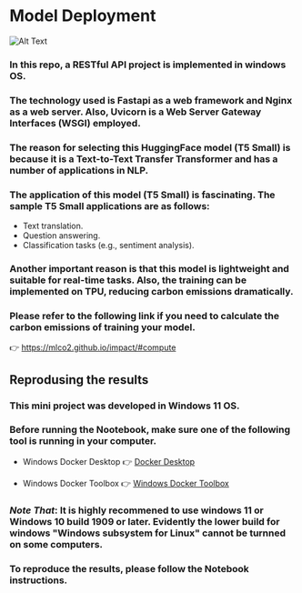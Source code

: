 # Model Deployment

![Alt Text](https://miro.medium.com/max/1280/0*xfXDPjASztwmJlOa.gif)

### In this repo, a RESTful API project is implemented in windows OS.

### The technology used is Fastapi as a web framework and Nginx as a web server. Also, Uvicorn is a Web Server Gateway Interfaces (WSGI) employed. 

### The reason for selecting this HuggingFace model (T5 Small) is because it is a Text-to-Text Transfer Transformer and has a number of applications in NLP. 

### The application of this model (T5 Small) is fascinating. The sample T5 Small applications are as follows:

* Text translation.
* Question answering.
* Classification tasks (e.g., sentiment analysis).

### Another important reason is that this model is lightweight and suitable for real-time tasks. Also, the training can be implemented on TPU, reducing carbon emissions dramatically. 

### Please refer to the following link if you need to calculate the carbon emissions of training your model. 

👉 https://mlco2.github.io/impact/#compute


## Reprodusing the results

### This mini project was developed in Windows 11 OS.

### Before running the Nootebook, make sure one of the following tool is running in your computer.

* Windows Docker Desktop  👉 [Docker Desktop](https://docs.docker.com/engine/install/)


* Windows Docker Toolbox  👉 [Windows Docker Toolbox ](https://docs.bitnami.com/containers/how-to/install-docker-in-windows/)


### *Note That*: It is highly recommened to use windows 11 or Windows 10 build 1909 or later. Evidently the lower build for windows "Windows subsystem for Linux" cannot be turnned on some computers. 


### To reproduce the results, please follow the Notebook instructions. 







